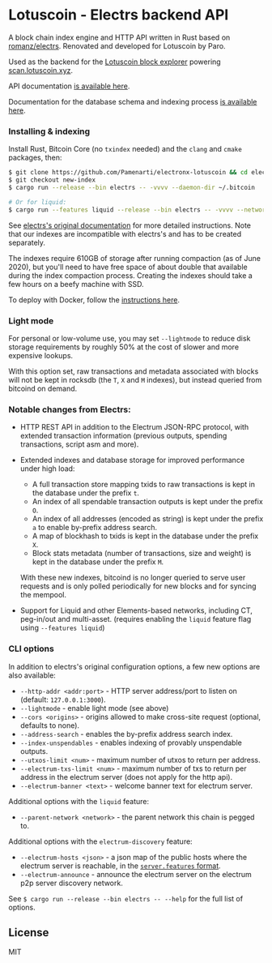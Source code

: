 # Lotuscoin - Electrs backend API

A block chain index engine and HTTP API written in Rust based on [romanz/electrs](https://github.com/Pamenarti/electronx-lotuscoin). Renovated and developed for Lotuscoin by Paro.

Used as the backend for the [Lotuscoin block explorer](https://github.com/Pamenarti/electronx-lotuscoin) powering [scan.lotuscoin.xyz](https://scan.lotuscoin.xyz/).

API documentation [is available here](https://github.com/Pamenarti/lotuscoin-explorer/blob/main/API.md).

Documentation for the database schema and indexing process [is available here](doc/schema.md).

### Installing & indexing

Install Rust, Bitcoin Core (no `txindex` needed) and the `clang` and `cmake` packages, then:

```bash
$ git clone https://github.com/Pamenarti/electronx-lotuscoin && cd electrs
$ git checkout new-index
$ cargo run --release --bin electrs -- -vvvv --daemon-dir ~/.bitcoin

# Or for liquid:
$ cargo run --features liquid --release --bin electrs -- -vvvv --network liquid --daemon-dir ~/.liquid
```

See [electrs's original documentation](https://github.com/Pamenarti/electronx-lotuscoin/blob/master/doc/usage.md) for more detailed instructions.
Note that our indexes are incompatible with electrs's and has to be created separately.

The indexes require 610GB of storage after running compaction (as of June 2020), but you'll need to have
free space of about double that available during the index compaction process.
Creating the indexes should take a few hours on a beefy machine with SSD.

To deploy with Docker, follow the [instructions here](https://github.com/Pamenarti/electronx-lotuscoin#how-to-build-the-docker-image).

### Light mode

For personal or low-volume use, you may set `--lightmode` to reduce disk storage requirements
by roughly 50% at the cost of slower and more expensive lookups.

With this option set, raw transactions and metadata associated with blocks will not be kept in rocksdb
(the `T`, `X` and `M` indexes),
but instead queried from bitcoind on demand.

### Notable changes from Electrs:

- HTTP REST API in addition to the Electrum JSON-RPC protocol, with extended transaction information
  (previous outputs, spending transactions, script asm and more).

- Extended indexes and database storage for improved performance under high load:

  - A full transaction store mapping txids to raw transactions is kept in the database under the prefix `t`.
  - An index of all spendable transaction outputs is kept under the prefix `O`.
  - An index of all addresses (encoded as string) is kept under the prefix `a` to enable by-prefix address search.
  - A map of blockhash to txids is kept in the database under the prefix `X`.
  - Block stats metadata (number of transactions, size and weight) is kept in the database under the prefix `M`.

  With these new indexes, bitcoind is no longer queried to serve user requests and is only polled
  periodically for new blocks and for syncing the mempool.

- Support for Liquid and other Elements-based networks, including CT, peg-in/out and multi-asset.
  (requires enabling the `liquid` feature flag using `--features liquid`)

### CLI options

In addition to electrs's original configuration options, a few new options are also available:

- `--http-addr <addr:port>` - HTTP server address/port to listen on (default: `127.0.0.1:3000`).
- `--lightmode` - enable light mode (see above)
- `--cors <origins>` - origins allowed to make cross-site request (optional, defaults to none).
- `--address-search` - enables the by-prefix address search index.
- `--index-unspendables` - enables indexing of provably unspendable outputs.
- `--utxos-limit <num>` - maximum number of utxos to return per address.
- `--electrum-txs-limit <num>` - maximum number of txs to return per address in the electrum server (does not apply for the http api).
- `--electrum-banner <text>` - welcome banner text for electrum server.

Additional options with the `liquid` feature:
- `--parent-network <network>` - the parent network this chain is pegged to.

Additional options with the `electrum-discovery` feature:
- `--electrum-hosts <json>` - a json map of the public hosts where the electrum server is reachable, in the [`server.features` format](https://electrumx.readthedocs.io/en/latest/protocol-methods.html#server.features).
- `--electrum-announce` - announce the electrum server on the electrum p2p server discovery network.

See `$ cargo run --release --bin electrs -- --help` for the full list of options.

## License

MIT
